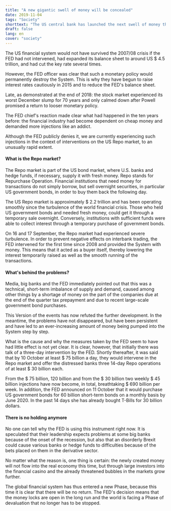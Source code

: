 ```yaml
---
title: "A new gigantic swell of money will be concealed"
date: 2019-11-04
tags: "Society"
shorttext: "The US central bank has launched the next swell of money through the back door in recent weeks."
draft: false
lang: en
cover: "society"
---
```


The US financial system would not have survived the 2007/08 crisis if the FED had not intervened, had expanded its balance sheet to around US $ 4.5 trillion, and had cut the key rate several times.

However, the FED officer was clear that such a monetary policy would permanently destroy the System. This is why they have begun to raise interest rates cautiously in 2015 and to reduce the FED's balance sheet.

Late, as demonstrated at the end of 2018: the stock market experienced its worst December slump for 70 years and only calmed down after Powell promised a return to looser monetary policy.

The FED chief's reaction made clear what had happened in the ten years before: the financial industry had become dependent on cheap money and demanded more injections like an addict.

Although the FED publicly denies it, we are currently experiencing such injections in the context of interventions on the US Repo market, to an unusually rapid extent.

#### What is the Repo market?

The Repo market is part of the US bond market, where U.S. banks and hedge funds, if necessary, supply it with fresh money. Repo stands for Repurchase Operation. Financial institutions that need money for transactions do not simply borrow, but sell overnight securities, in particular US government bonds, in order to buy them back the following day.

The US Repo market is approximately $ 2.2 trillion and has been operating smoothly since the turbulence of the world financial crisis. Those who held US government bonds and needed fresh money, could get it through a temporary sale overnight. Conversely, institutions with sufficient funds were able to collect interest through a temporary purchase of government bonds.

On 16 and 17 September, the Repo market had experienced severe turbulence. In order to prevent negative effects on interbank trading, the FED intervened for the first time since 2008 and provided the System with money. This means that it acted as a buyer itself, thereby lowering the interest temporarily raised as well as the smooth running of the transactions.

#### What's behind the problems?

Media, big banks and the FED immediately pointed out that this was a technical, short-term imbalance of supply and demand, caused among other things by a shortage of money on the part of the companies due at the end of the quarter tax prepayment and due to recent large-scale government bond purchases.

This Version of the events has now refuted the further development. In the meantime, the problems have not disappeared, but have been persistent and have led to an ever-increasing amount of money being pumped into the System step by step.

What is the cause and why the measures taken by the FED seem to have had little effect is not yet clear. It is clear, however, that initially there was talk of a three-day intervention by the FED. Shortly thereafter, it was said that by 10 October at least $ 75 billion a day, they would intervene in the Repo market and offer the distressed banks three 14-day Repo operations of at least $ 30 billion each. 

From the $ 75 billion, 120 billion and from the $ 30 billion two weekly $ 45 billion injections have now become, in total, breathtaking $ 690 billion per week. In addition, the FED announced on 11 October that it would purchase US government bonds for 60 billion short-term bonds on a monthly basis by June 2020.  In the past 14 days she has already bought T-Bills for 30 billion dollars.

#### There is no holding anymore

No one can tell why the FED is using this instrument right now. It is speculated that their leadership expects problems at some big banks because of the onset of the recession, but also that an disorderly Brexit could cause various banks or hedge funds to difficulties because of the bets placed on them in the derivative sector.

No matter what the reason is, one thing is certain: the newly created money will not flow into the real economy this time, but through large investors into the financial casino and the already threatened bubbles in the markets grow further.

The global financial system has thus entered a new Phase, because this time it is clear that there will be no return. The FED's decision means that the money locks are open in the long run and the world is facing a Phase of devaluation that no longer has to be stopped.
